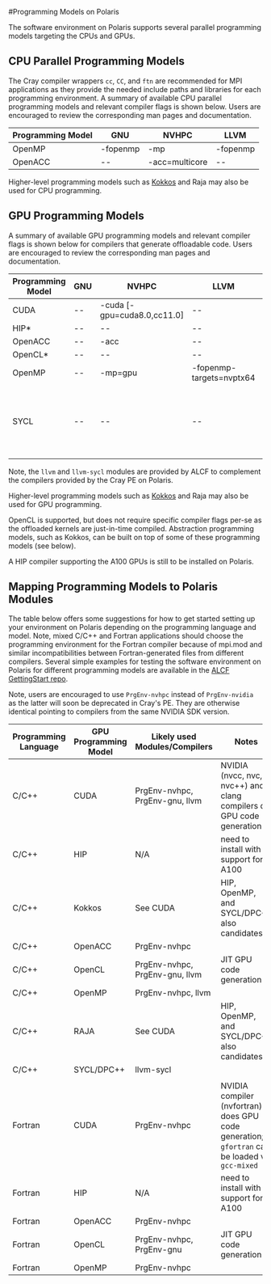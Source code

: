 #Programming Models on Polaris

The software environment on Polaris supports several parallel programming models targeting the CPUs and GPUs.

## CPU Parallel Programming Models

The Cray compiler wrappers `cc`, `CC`, and `ftn` are recommended for MPI applications as they provide the needed include paths and libraries for each programming environment. A summary of available CPU parallel programming models and relevant compiler flags is shown below. Users are encouraged to review the corresponding man pages and documentation.

|Programming Model| GNU | NVHPC | LLVM |
| --- | --- | --- | --- |
| OpenMP | -fopenmp | -mp | -fopenmp |
| OpenACC | -- | -acc=multicore | -- | 

Higher-level programming models such as
[Kokkos](../programming-models/kokkos-polaris.md) and Raja may also be used
for CPU programming.

[//]: # (ToDo: Fill-in and test Cray compiler flags)
[//]: # (ToDo: This assumes we'll have LLVM available on day 1; distinguish from Cray)
[//]: # (ToDo: Need entry for SYCL; hipSYCL & oneAPI)

## GPU Programming Models

A summary of available GPU programming models and relevant compiler flags is shown below for compilers that generate offloadable code. Users are encouraged to review the corresponding man pages and documentation.

|Programming Model| GNU | NVHPC | LLVM | LLVM-SYCL |
| --- | --- | --- | --- | --- |
| CUDA | -- | -cuda [-gpu=cuda8.0,cc11.0] | -- | -- |
| HIP* | -- | -- | -- | -- |
| OpenACC | -- | -acc | -- | -- |
| OpenCL* | -- | -- | -- | -- |
| OpenMP | --| -mp=gpu | -fopenmp-targets=nvptx64 | -- |
| SYCL | -- | -- | -- | -fsycl -fsycl-targets=nvptx64-nvidia-cuda -Xsycl-target-backend '--cuda-gpu-arch=sm_80' |

Note, the `llvm` and `llvm-sycl` modules are provided by ALCF to complement the compilers provided by the Cray PE on Polaris.

Higher-level programming models such as
[Kokkos](../programming-models/kokkos-polaris.md) and Raja may also be used
for GPU programming.

[//]: # (ToDo: Add links to programming model pages)

OpenCL is supported, but does not require specific compiler flags per-se as the offloaded kernels are just-in-time compiled. Abstraction programming models, such as Kokkos, can be built on top of some of these programming models (see below). 

A HIP compiler supporting the A100 GPUs is still to be installed on Polaris.


[//]: # (ToDo: Fill-in and test Cray compiler flags)
[//]: # (ToDo: This assumes we'll have LLVM available on day 1; distinguish from Cray)
[//]: # (ToDo: Need entry for SYCL; hipSYCL & oneAPI)
[//]: # (ToDo: Need entry for HIP; Cray? AMD?)

## Mapping Programming Models to Polaris Modules

The table below offers some suggestions for how to get started setting up your environment on Polaris depending on the programming language and model. Note, mixed C/C++ and Fortran applications should choose the programming environment for the Fortran compiler because of mpi.mod and similar incompatibilities between Fortran-generated files from different compilers. Several simple examples for testing the software environment on Polaris for different programming models are available in the [ALCF GettingStart repo](https://github.com/argonne-lcf/GettingStarted/tree/master/ProgrammingModels/Polaris).

Note, users are encouraged to use `PrgEnv-nvhpc` instead of `PrgEnv-nvidia` as the latter will soon be deprecated in Cray's PE. They are otherwise identical pointing to compilers from the same NVIDIA SDK version.

|Programming Language| GPU Programming Model | Likely used Modules/Compilers | Notes |
| --- | --- | --- | --- |
| C/C++ | CUDA | PrgEnv-nvhpc, PrgEnv-gnu, llvm | NVIDIA (nvcc, nvc, nvc++) and clang compilers do GPU code generation |
| C/C++ | HIP | N/A | need to install with support for A100 |
| C/C++ | Kokkos | See CUDA | HIP, OpenMP, and SYCL/DPC++ also candidates |
| C/C++ | OpenACC | PrgEnv-nvhpc |  |
| C/C++ | OpenCL | PrgEnv-nvhpc, PrgEnv-gnu, llvm | JIT GPU code generation |
| C/C++ | OpenMP | PrgEnv-nvhpc, llvm |  |
| C/C++ | RAJA | See CUDA | HIP, OpenMP, and SYCL/DPC++ also candidates |
| C/C++ | SYCL/DPC++ | llvm-sycl |  |
| | | |  |
| Fortran | CUDA | PrgEnv-nvhpc | NVIDIA compiler (nvfortran) does GPU code generation; `gfortran` can be loaded via `gcc-mixed` |
| Fortran | HIP | N/A | need to install with support for A100 |
| Fortran | OpenACC | PrgEnv-nvhpc |  |
| Fortran | OpenCL | PrgEnv-nvhpc, PrgEnv-gnu | JIT GPU code generation |
| Fortran | OpenMP | PrgEnv-nvhpc |  |

